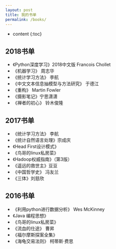 ```yaml
---
layout: post
title: 我的书单
permalink: /books/
---
```


* content
{:toc}



2018书单
-----------------------------------------------------------------

+ 《Python深度学习》2018中文版    Francois Chollet
+ 《机器学习》  周志华
+ 《统计学习方法》 李航
+ 《中文文本信息抽模型与方法研究》  于德江
+ 《重构》  Martin Fowler
+ 《摄影笔记》宁思潇潇
+ 《禅者的初心》  铃木俊隆



2017书单
-----------------------------------------------------------------

+ 《统计学习方法》 李航
+ 《统计自然语言处理》宗成庆
+ 《Head First设计模式》
+ 《鸟哥的linux私房菜》
+ 《Hadoop权威指南》（第3版）
+ 《遥远的救世主》豆豆
+ 《中国哲学史》  冯友兰
+ 《三体》刘慈欣



2016书单
-----------------------------------------------------------------
+ 《利用python进行数据分析》  Wes McKinney
+ 《Java 编程思想》
+ 《鸟哥的linux私房菜》
+ 《流血的仕途》  曹昇
+ 《福尔摩斯探案全集》
+ 《海龟交易法则》 柯蒂斯·费思